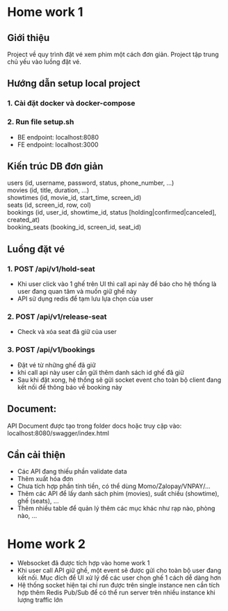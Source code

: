 # Home work 1

## Giới thiệu

Project về quy trình đặt vé xem phim một cách đơn giản. Project tập trung chủ yếu vào luồng đặt vé.

## Hướng dẫn setup local project
### 1. Cài đặt docker và docker-compose
### 2. Run file setup.sh

- BE endpoint: localhost:8080
- FE endpoint: localhost:3000

## Kiến trúc DB đơn giản

users (id, username, password, status, phone_number, ...)<br/>
movies (id, title, duration, ...)<br/>
showtimes (id, movie_id, start_time, screen_id)<br/>
seats (id, screen_id, row, col)<br/>
bookings (id, user_id, showtime_id, status [holding|confirmed|canceled], created_at)<br/>
booking_seats (booking_id, screen_id, seat_id)

## Luồng đặt vé

### 1. POST /api/v1/hold-seat
- Khi user click vào 1 ghế trên UI thì call api này để báo cho hệ thống là user đang quan tâm và muốn giữ ghế này
- API sử dụng redis để tạm lưu lựa chọn của user

### 2. POST /api/v1/release-seat
- Check và xóa seat đã giữ của user

### 3. POST /api/v1/bookings
- Đặt vé từ những ghế đã giữ
- khi call api này user cần gửi thêm danh sách id ghế đã giữ
- Sau khi đặt xong, hệ thống sẽ gửi socket event cho toàn bộ client đang kết nối để thông báo về booking này

## Document:
API Document được tạo  trong folder docs
 hoặc truy cập vào: localhost:8080/swagger/index.html

## Cần cải thiện
- Các API đang thiếu phần validate data
- Thêm xuất hóa đơn
- Chưa tích hợp phần tính tiền, có thể dùng Momo/Zalopay/VNPAY/...
- Thêm các API để lấy danh sách phim (movies), suất chiếu (showtime), ghế (seats), ...
- Thêm nhiều table để quản lý thêm các mục khác như rạp nào, phòng nào, ...


# Home work 2

- Websocket đã được tích hợp vào home work 1
- Khi user call API giữ ghế, một event sẽ được gửi cho toàn bộ user đang kết nối. 
Mục đích để UI xử lý để các user chọn ghế 1 cách dễ dàng hơn
- Hệ thống socket hiện tại chỉ run được trên single instance nen cần tích hợp thêm Redis Pub/Sub để có thể run server trên nhiều instance khi lượng traffic lớn

